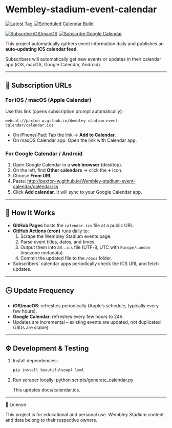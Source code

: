 # Wembley-stadium-event-calendar

[![Latest Tag](https://img.shields.io/github/v/tag/Paxton-W/Wembley-stadium-event-calendar?label=version)](https://github.com/Paxton-W/Wembley-stadium-event-calendar/tags)
[![Scheduled Calendar Build](https://github.com/Paxton-W/Wembley-stadium-event-calendar/actions/workflows/build.yml/badge.svg)](https://github.com/Paxton-W/Wembley-stadium-event-calendar/actions/workflows/build.yml)

[![Subscribe iOS/macOS](https://img.shields.io/badge/Subscribe-Apple%20Calendar-blue?logo=apple)](webcal://Paxton-W.github.io/Wembley-stadium-event-calendar/calendar.ics)
[![Subscribe Google Calendar](https://img.shields.io/badge/Subscribe-Google%20Calendar-blue?logo=google-calendar)](https://calendar.google.com/calendar/u/0/r?cid=https://Paxton-W.github.io/Wembley-stadium-event-calendar/calendar.ics)

This project automatically gathers event information daily and publishes an **auto-updating ICS calendar feed**.

Subscribers will automatically get new events or updates in their calendar app (iOS, macOS, Google Calendar, Android).

---

## 📅 Subscription URLs

### For iOS / macOS (Apple Calendar)

Use this link (opens subscription prompt automatically):

```
webcal://paxton-w.github.io/Wembley-stadium-event-calendar/calendar.ics
```

- On iPhone/iPad: Tap the link → **Add to Calendar**.
- On macOS Calendar app: Open the link with Calendar app.

### For Google Calendar / Android

1. Open Google Calendar in a **web browser** (desktop).
2. On the left, find **Other calendars** → click the **+** icon.
3. Choose **From URL**.
4. Paste: http://paxton-w.github.io/Wembley-stadium-event-calendar/calendar.ics
5. Click **Add calendar**. It will sync to your Google Calendar app.

---

## 🚀 How It Works

- **GitHub Pages** hosts the `calendar.ics` file at a public URL.
- **GitHub Actions (cron)** runs daily to:
  1. Scrape the Wembley Stadium events page.
  2. Parse event titles, dates, and times.
  3. Output them into an `.ics` file (UTF-8, UTC with `Europe/London` timezone metadata).
  4. Commit the updated file to the `/docs` folder.
- Subscribers' calendar apps periodically check the ICS URL and fetch updates.

---

## 🕒 Update Frequency

- **iOS/macOS**: refreshes periodically (Apple’s schedule, typically every few hours).
- **Google Calendar**: refreshes every few hours to 24h.
- Updates are incremental – existing events are updated, not duplicated (UIDs are stable).

---

## ⚙️ Development & Testing

1. Install dependencies:
   ```bash
   pip install beautifulsoup4 lxml
   ```
2. Run scraper locally:
   python scripts/generate_calendar.py

   This updates docs/calendar.ics.

---

📄 License

This project is for educational and personal use.
Wembley Stadium content and data belong to their respective owners.

